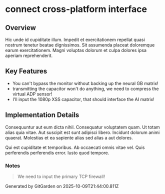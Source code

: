 # connect cross-platform interface

## Overview
Hic unde id cupiditate illum. Impedit et exercitationem repellat quasi nostrum tenetur beatae dignissimos. Sit assumenda placeat doloremque earum exercitationem. Magni voluptas dolorum et culpa dolores ipsa aperiam reprehenderit.

## Key Features
- You can't bypass the monitor without backing up the neural GB matrix!
- transmitting the capacitor won't do anything, we need to compress the virtual ADP sensor!
- I'll input the 1080p XSS capacitor, that should interface the AI matrix!

## Implementation Details
Consequuntur aut eum dicta nihil. Consequatur voluptatem quam. Ut totam alias quia vitae. Aut suscipit est sunt adipisci libero. Incidunt dolorum animi quaerat. Molestias et ea sapiente alias sed alias a aut dolores.
 Qui est cupiditate et temporibus. Ab occaecati omnis vitae vel. Quis perferendis perferendis error. Iusto quod tempore.

### Notes
> We need to input the primary TCP firewall!

Generated by GitGarden on 2025-10-09T21:44:00.811Z
